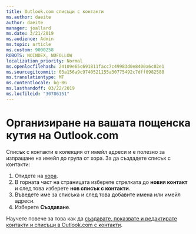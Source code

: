 ```yaml
---
title: Outlook.com списъци с контакти
ms.author: daeite
author: daeite
manager: joallard
ms.date: 3/21/2019
ms.audience: Admin
ms.topic: article
ms.custom: 9000258
ROBOTS: NOINDEX, NOFOLLOW
localization_priority: Normal
ms.openlocfilehash: 24109e65c691811facc7c49983d0e8400a6c02e1
ms.sourcegitcommit: 03a156a9c9740521155a30775492c7dff0982588
ms.translationtype: MT
ms.contentlocale: bg-BG
ms.lasthandoff: 03/22/2019
ms.locfileid: "30786151"
---
```

# <a name="organizing-your-outlookcom-mailbox"></a>Организиране на вашата пощенска кутия на Outlook.com

Списък с контакти е колекция от имейл адреси и е полезно за изпращане на имейл до група от хора. За да създадете списък с контакти:

1. Отидете на [хора](https://outlook.live.com/people/).
1. В горната част на страницата изберете стрелката до **новия контакт** и след това изберете **нов списък с контакти**.
1. Въведете име за списъка и след това добавите имена или имейл адреси.
1. Изберете **Създаване**.

Научете повече за това как да [създавате, показвате и редактирате контакти и списъци в Outlook.com с контакти](https://support.office.com/article/5b909158-036e-4820-92f7-2a27f57b9f01).